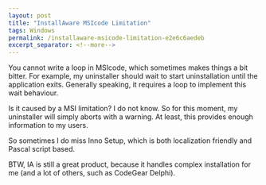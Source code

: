 ```yaml
---
layout: post
title: "InstallAware MSIcode Limitation"
tags: Windows
permalink: /installaware-msicode-limitation-e2e6c6aedeb
excerpt_separator: <!--more-->
---
```

You cannot write a loop in MSIcode, which sometimes makes things a bit bitter. For example, my uninstaller should wait to start uninstallation until the application exits. Generally speaking, it requires a loop to implement this wait behaviour.
<!--more-->

Is it caused by a MSI limitation? I do not know. So for this moment, my uninstaller will simply aborts with a warning. At least, this provides enough information to my users.

So sometimes I do miss Inno Setup, which is both localization friendly and Pascal script based.

BTW, IA is still a great product, because it handles complex installation for me (and a lot of others, such as CodeGear Delphi).
